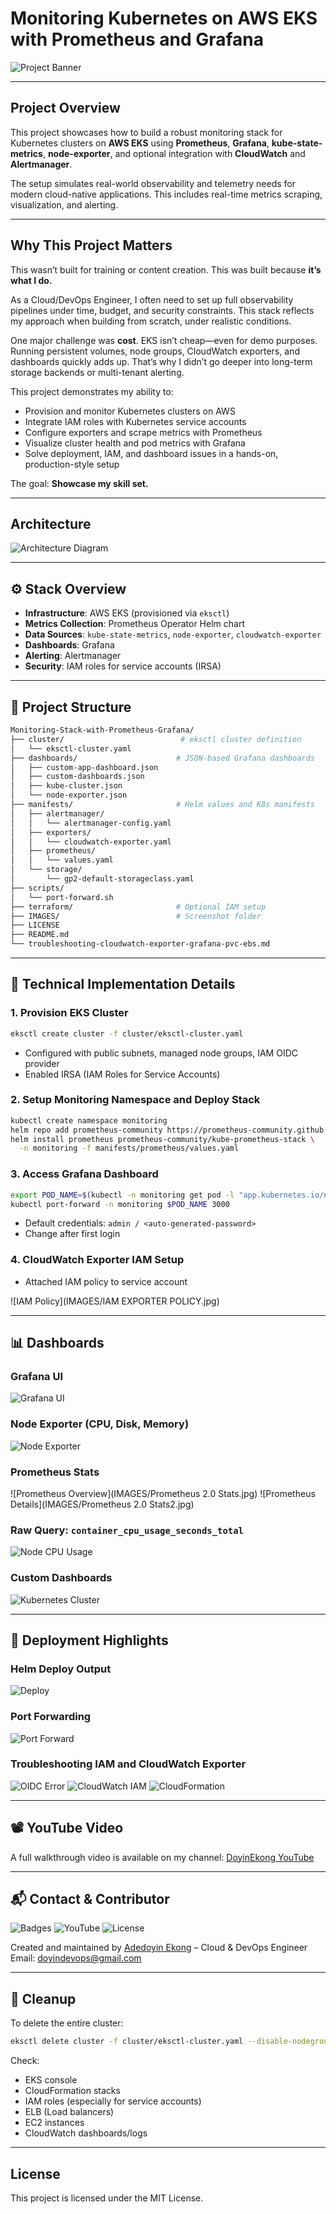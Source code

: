 # Monitoring Kubernetes on AWS EKS with Prometheus and Grafana

![Project Banner](https://img.shields.io/badge/Project-Monitoring_Stack_EKS-blueviolet?style=for-the-badge)

---

## Project Overview

This project showcases how to build a robust monitoring stack for Kubernetes clusters on **AWS EKS** using **Prometheus**, **Grafana**, **kube-state-metrics**, **node-exporter**, and optional integration with **CloudWatch** and **Alertmanager**.

The setup simulates real-world observability and telemetry needs for modern cloud-native applications. This includes real-time metrics scraping, visualization, and alerting.

---

## Why This Project Matters

This wasn’t built for training or content creation. This was built because **it’s what I do.**

As a Cloud/DevOps Engineer, I often need to set up full observability pipelines under time, budget, and security constraints. This stack reflects my approach when building from scratch, under realistic conditions.

One major challenge was **cost**. EKS isn’t cheap—even for demo purposes. Running persistent volumes, node groups, CloudWatch exporters, and dashboards quickly adds up. That’s why I didn’t go deeper into long-term storage backends or multi-tenant alerting.

This project demonstrates my ability to:

* Provision and monitor Kubernetes clusters on AWS
* Integrate IAM roles with Kubernetes service accounts
* Configure exporters and scrape metrics with Prometheus
* Visualize cluster health and pod metrics with Grafana
* Solve deployment, IAM, and dashboard issues in a hands-on, production-style setup

The goal: **Showcase my skill set.**

---

## Architecture

![Architecture Diagram](IMAGES/architecture.jpg)

---

## ⚙️ Stack Overview

* **Infrastructure**: AWS EKS (provisioned via `eksctl`)
* **Metrics Collection**: Prometheus Operator Helm chart
* **Data Sources**: `kube-state-metrics`, `node-exporter`, `cloudwatch-exporter`
* **Dashboards**: Grafana
* **Alerting**: Alertmanager
* **Security**: IAM roles for service accounts (IRSA)

---

## 📁 Project Structure

```bash
Monitoring-Stack-with-Prometheus-Grafana/
├── cluster/                          # eksctl cluster definition
│   └── eksctl-cluster.yaml
├── dashboards/                      # JSON-based Grafana dashboards
│   ├── custom-app-dashboard.json
│   ├── custom-dashboards.json
│   ├── kube-cluster.json
│   └── node-exporter.json
├── manifests/                       # Helm values and K8s manifests
│   ├── alertmanager/
│   │   └── alertmanager-config.yaml
│   ├── exporters/
│   │   └── cloudwatch-exporter.yaml
│   ├── prometheus/
│   │   └── values.yaml
│   └── storage/
│       └── gp2-default-storageclass.yaml
├── scripts/
│   └── port-forward.sh
├── terraform/                       # Optional IAM setup
├── IMAGES/                          # Screenshot folder
├── LICENSE
├── README.md
└── troubleshooting-cloudwatch-exporter-grafana-pvc-ebs.md
```

---

## 🔧 Technical Implementation Details

### 1. **Provision EKS Cluster**

```bash
eksctl create cluster -f cluster/eksctl-cluster.yaml
```

* Configured with public subnets, managed node groups, IAM OIDC provider
* Enabled IRSA (IAM Roles for Service Accounts)

### 2. **Setup Monitoring Namespace and Deploy Stack**

```bash
kubectl create namespace monitoring
helm repo add prometheus-community https://prometheus-community.github.io/helm-charts
helm install prometheus prometheus-community/kube-prometheus-stack \
  -n monitoring -f manifests/prometheus/values.yaml
```

### 3. **Access Grafana Dashboard**

```bash
export POD_NAME=$(kubectl -n monitoring get pod -l "app.kubernetes.io/name=grafana" -o jsonpath="{.items[0].metadata.name}")
kubectl port-forward -n monitoring $POD_NAME 3000
```

* Default credentials: `admin / <auto-generated-password>`
* Change after first login

### 4. **CloudWatch Exporter IAM Setup**

* Attached IAM policy to service account

!\[IAM Policy]\(IMAGES/IAM EXPORTER POLICY.jpg)

---

## 📊 Dashboards

### Grafana UI

![Grafana UI](IMAGES/grafanaUI.jpg)

### Node Exporter (CPU, Disk, Memory)

![Node Exporter](IMAGES/node-exporter.jpg)

### Prometheus Stats

!\[Prometheus Overview]\(IMAGES/Prometheus 2.0 Stats.jpg)
!\[Prometheus Details]\(IMAGES/Prometheus 2.0 Stats2.jpg)

### Raw Query: `container_cpu_usage_seconds_total`

![Node CPU Usage](IMAGES/NODE-CPU-SECONDS-TOTAL.jpg)

### Custom Dashboards

![Kubernetes Cluster](IMAGES/kubernetes-cluster-monitoring.jpg)

---

## 📸 Deployment Highlights

### Helm Deploy Output

![Deploy](IMAGES/deployments.jpg)

### Port Forwarding

![Port Forward](IMAGES/grafana-port-forwarding.jpg)

### Troubleshooting IAM and CloudWatch Exporter

![OIDC Error](IMAGES/eksctl-associate-oidc-error-and-fix.jpg)
![CloudWatch IAM](IMAGES/cloudwatch-exporter-iam-setup.jpg)
![CloudFormation](IMAGES/cloudwatch-exporter-cloudformation-console.jpg)

---

## 📽️ YouTube Video

A full walkthrough video is available on my channel: [DoyinEkong YouTube](https://www.youtube.com/@doyinekong/playlists)

---

## 📬 Contact & Contributor

![Badges](https://img.shields.io/badge/maintainer-doyindevops-blue?style=flat-square)
![YouTube](https://img.shields.io/badge/YouTube-Project%20Demo-red?style=flat-square\&logo=youtube)
![License](https://img.shields.io/badge/License-MIT-yellow.svg?style=flat-square)

Created and maintained by [Adedoyin Ekong](https://github.com/doyindevops) – Cloud & DevOps Engineer
Email: [doyindevops@gmail.com](mailto:doyindevops@gmail.com)

---

## 🧼 Cleanup

To delete the entire cluster:

```bash
eksctl delete cluster -f cluster/eksctl-cluster.yaml --disable-nodegroup-eviction
```

Check:

* EKS console
* CloudFormation stacks
* IAM roles (especially for service accounts)
* ELB (Load balancers)
* EC2 instances
* CloudWatch dashboards/logs

---

## License

This project is licensed under the MIT License.
